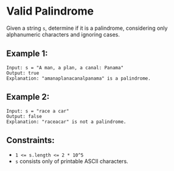 # Valid Palindrome

Given a string `s`, determine if it is a palindrome, considering only alphanumeric characters and ignoring cases.

## Example 1:
```
Input: s = "A man, a plan, a canal: Panama"
Output: true
Explanation: "amanaplanacanalpanama" is a palindrome.
```

## Example 2:
```
Input: s = "race a car"
Output: false
Explanation: "raceacar" is not a palindrome.
```

## Constraints:
- `1 <= s.length <= 2 * 10^5`
- `s` consists only of printable ASCII characters.